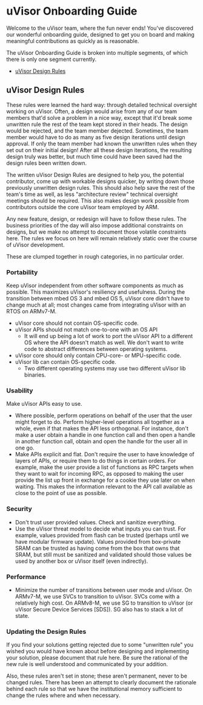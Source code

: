 # uVisor Onboarding Guide

Welcome to the uVisor team, where the fun never ends! You've discovered our
wonderful onboarding guide, designed to get you on board and making meaningful
contributions as quickly as is reasonable.

The uVisor Onboarding Guide is broken into multiple segments, of which there is
only one segment currently.

 - [uVisor Design Rules](#uvisor-design-rules)

## uVisor Design Rules

These rules were learned the hard way: through detailed technical oversight
working on uVisor. Often, a design would arise from any of our team members
that'd solve a problem in a nice way, except that it'd break some unwritten
rule the rest of the team kept stored in their heads. The design would be
rejected, and the team member dejected. Sometimes, the team member would have
to do as many as five design iterations until design approval. If only the team
member had known the unwritten rules when they set out on their initial design!
After all these design iterations, the resulting design truly was better, but
much time could have been saved had the design rules been written down.

The written uVisor Design Rules are designed to help you, the potential
contributor, come up with workable designs quicker, by writing down those
previously unwritten design rules. This should also help save the rest of the
team's time as well, as less "architecture review" technical oversight meetings
should be required. This also makes design work possible from contributors
outside the core uVisor team employed by ARM.

Any new feature, design, or redesign will have to follow these rules. The
business priorities of the day will also impose additional constraints on
designs, but we make no attempt to document those volatile constraints here.
The rules we focus on here will remain relatively static over the course of
uVisor development.

These are clumped together in rough categories, in no particular order.

### Portability

Keep uVisor independent from other software components as much as possible.
This maximizes uVisor's resiliency and usefulness. During the transition
between mbed OS 3 and mbed OS 5, uVisor core didn't have to change much at all;
most changes came from integrating uVisor with an RTOS on ARMv7-M.

 - uVisor core should not contain OS-specific code.
 - uVisor APIs should not match one-to-one with an OS API
   - It will end up being a lot of work to port the uVisor API to a different
     OS where the API doesn't match as well. We don't want to write code to
     abstract differences between operating systems.
 - uVisor core should only contain CPU-core- or MPU-specific code.
 - uVisor lib can contain OS-specific code.
   - Two different operating systems may use two different uVisor lib binaries.


### Usability

Make uVisor APIs easy to use.

 - Where possible, perform operations on behalf of the user that the user might
   forget to do. Perform higher-level operations all together as a whole, even
   if that makes the API less orthogonal. For instance, don't make a user obtain
   a handle in one function call and then open a handle in another function
   call, obtain and open the handle for the user all in one go.
 - Make APIs explicit and flat. Don't require the user to have knowledge of
   layers of APIs, or require them to do things in certain orders. For example,
   make the user provide a list of functions as RPC targets when they want to
   wait for incoming RPC, as opposed to making the user provide the list up
   front in exchange for a cookie they use later on when waiting. This makes
   the information relevant to the API call available as close to the point of
   use as possible.


### Security

 - Don't trust user provided values. Check and sanitize everything.
 - Use the uVisor threat model to decide what inputs you can trust. For
   example, values provided from flash can be trusted (perhaps until we have
   modular firmware update). Values provided from box-private SRAM can be
   trusted as having come from the box that owns that SRAM, but still must be
   sanitized and validated should those values be used by another box or uVisor
   itself (even indirectly).


### Performance

 - Minimize the number of transitions between user mode and uVisor. On ARMv7-M,
   we use SVCs to transition to uVisor. SVCs come with a relatively high cost.
   On ARMv8-M, we use SG to transition to uVisor (or uVisor Secure Device
   Services [SDS]). SG also has to stack a lot of state.


### Updating the Design Rules

If you find your solutions getting rejected due to some "unwritten rule" you
wished you would have known about before designing and implementing your
solution, please document that rule here. Be sure the rational of the new rule
is well understood and communicated by your addition.

Also, these rules aren't set in stone; these aren't permanent, never to be
changed rules. There has been an attempt to clearly document the rationale
behind each rule so that we have the institutional memory sufficient to change
the rules where and when necessary.
